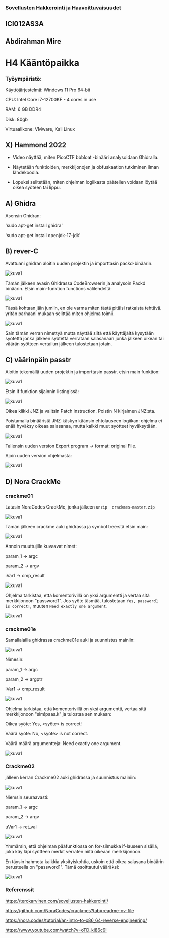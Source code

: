 ### Sovellusten Hakkerointi ja Haavoittuvaisuudet

## ICI012AS3A

## Abdirahman Mire

# H4 Kääntöpaikka

### Työympäristö:

Käyttöjärjestelmä: Windows 11 Pro 64-bit

CPU: Intel Core i7-12700KF - 4 cores in use

RAM: 6 GB DDR4

Disk: 80gb

Virtuaalikone: VMware, Kali Linux

## X) Hammond 2022

- Video näyttää, miten PicoCTF bbbloat -binääri analysoidaan Ghidralla.
  
- Näytetään funktioiden, merkkijonojen ja obfuskaation tutkiminen ilman lähdekoodia.
  
- Lopuksi selitetään, miten ohjelman logiikasta päätellen voidaan löytää oikea syöteen tai lippu.


## A) Ghidra

Asensin Ghidran:

'sudo apt-get install ghidra' 

'sudo apt-get install openjdk-17-jdk'

## B) rever-C

Avattuani ghidran aloitin uuden projektin ja importtasin packd-binäärin. 

![kuva1](/H4/kuvat/kuva1.png)

Tämän jälkeen avasin Ghidrassa CodeBrowserin ja analysoin Packd binäärin. Etsin main-funktion functions välilehdeltä: 

![kuva1](/H4/kuvat/kuva2.png)

Tässä kohtaan jäin jumiin, en ole varma miten tästä pitäisi ratkaista tehtävä. yritän parhaani mukaan selittää miten ohjelma toimii.

![kuva1](/H4/kuvat/kuva4.png)

Sain tämän verran nimettyä mutta näyttää siltä että käyttäjältä kysytään syötettä jonka jälkeen syötettä verrataan salasanaan jonka jälkeen oikean tai väärän syötteen vertailun jälkeen tulostetaan jotain.

## C) väärinpäin passtr

Aloitin tekemällä uuden projektin ja importtasin passtr. etsin main funktion:

![kuva1](/H4/kuvat/kuva5.png)

Etsin if funktion sijainnin listingissä:

![kuva1](/H4/kuvat/kuva6.png)

Oikea klikki JNZ ja valitsin Patch instruction. Poistin N kirjaimen JNZ:sta. 

Poistamalla binääristä JNZ-käskyn käänsin ehtolauseen logiikan: ohjelma ei enää hyväksy oikeaa salasanaa, mutta kaikki muut syötteet hyväksytään.

![kuva1](/H4/kuvat/kuva7.png)

Tallensin uuden version  Export program -> format: original File.

Ajoin uuden version ohjelmasta: 

![kuva1](/H4/kuvat/kuva9.png)

## D) Nora CrackMe

### crackme01

Latasin NoraCodes CrackMe, jonka jälkeen `unzip  crackmes-master.zip`

![kuva1](/H4/kuvat/kuva11.png)

Tämän jälkeen crackme auki ghidrassa ja symbol tree:stä etsin main: 

![kuva1](/H4/kuvat/kuva12.png)

Annoin muuttujille kuvaavat nimet:

param_1 -> argc

param_2 -> argv

iVar1 -> cmp_result

![kuva1](/H4/kuvat/kuva13.png)

Ohjelma tarkistaa, että komentorivillä on yksi argumentti ja vertaa sitä merkkijonoon "password1". Jos syöte täsmää, tulostetaan `Yes, password1 is correct!`, muuten `Need exactly one argument.`

![kuva1](/H4/kuvat/kuva14.png)

### crackme01e

Samallalailla ghidrassa crackme01e auki ja suunnistus mainiin:

![kuva1](/H4/kuvat/kuva15.png)

Nimesin: 

param_1 -> argc

param_2 -> argptr

iVar1 -> cmp_result

![kuva1](/H4/kuvat/kuva16.png)

Ohjelma tarkistaa, että komentorivillä on yksi argumentti, vertaa sitä merkkijonoon "slm!paas.k" ja tulostaa sen mukaan:

Oikea syöte: Yes, <syöte> is correct!

Väärä syöte: No, <syöte> is not correct.

Väärä määrä argumentteja: Need exactly one argument.

![kuva1](/H4/kuvat/kuva17.png)

### Crackme02

jälleen kerran Crackme02 auki ghidrassa ja suunnistus mainiin: 

![kuva1](/H4/kuvat/kuva18.png)

Niemsin seuraavasti: 

param_1 -> argc

param_2 -> argv

uVar1 -> ret_val

![kuva1](/H4/kuvat/kuva19.png)

Ymmärsin, että ohjelman pääfunktiossa on for-silmukka if-lauseen sisällä, joka käy läpi syötteen merkit verraten niitä oikeaan merkkijonoon. 

En täysin hahmota kaikkia yksityiskohtia, uskoin että oikea salasana binäärin perusteella on "password1". Tämä osoittautui vääräksi: 

![kuva1](/H4/kuvat/kuva20.png)


### Referenssit

https://terokarvinen.com/sovellusten-hakkerointi/

https://github.com/NoraCodes/crackmes?tab=readme-ov-file

https://nora.codes/tutorial/an-intro-to-x86_64-reverse-engineering/

https://www.youtube.com/watch?v=oTD_ki86c9I
